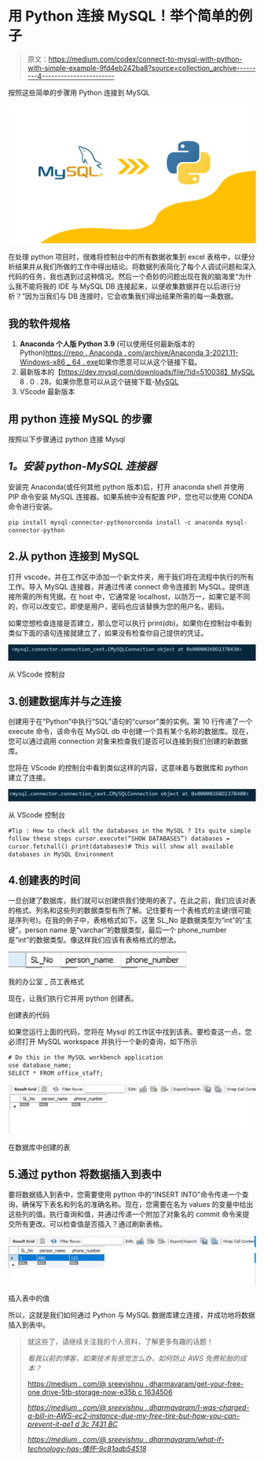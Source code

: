 # 用 Python 连接 MySQL！举个简单的例子

> 原文：<https://medium.com/codex/connect-to-mysql-with-python-with-simple-example-9fd4eb242ba8?source=collection_archive---------4----------------------->

按照这些简单的步骤用 Python 连接到 MySQL

![](img/4d54efbd6f22d002bd0c1e758f0f9c73.png)

在处理 python 项目时，很难将控制台中的所有数据收集到 excel 表格中，以便分析结果并从我们所做的工作中得出结论。将数据列表简化了每个人调试问题和深入代码的任务，我也遇到过这种情况。然后一个奇妙的问题出现在我的脑海里“为什么我不能将我的 IDE 与 MySQL DB 连接起来，以便收集数据并在以后进行分析？”因为当我们与 DB 连接时，它会收集我们得出结果所需的每一条数据。

## 我的软件规格

1.  **Anaconda 个人版 Python 3.9** (可以使用任何最新版本的 Python)[https://repo . Anaconda . com/archive/Anaconda 3-2021.11-Windows-x86 _ 64 . exe](https://repo.anaconda.com/archive/Anaconda3-2021.11-Windows-x86_64.exe)如果你愿意可以从这个链接下载。
2.  最新版本的【https://dev.mysql.com/downloads/file/?id=510038】MySQL 8 . 0 . 28，如果你愿意可以从这个链接下载-[MySQL](https://dev.mysql.com/downloads/file/?id=510038)
3.  VScode 最新版本

## 用 python 连接 MySQL 的步骤

按照以下步骤通过 python 连接 Mysql

## *1。安装 python-MySQL 连接器*

安装完 Anaconda(或任何其他 python 版本)后，打开 anaconda shell 并使用 PIP 命令安装 MySQL 连接器。如果系统中没有配置 PIP，您也可以使用 CONDA 命令进行安装。

```
pip install mysql-connector-pythonorconda install -c anaconda mysql-connector-python
```

## 2.从 python 连接到 MySQL

打开 vscode，并在工作区中添加一个新文件夹，用于我们将在流程中执行的所有工作。导入 MySQL 连接器，并通过传递 connect 命令连接到 MySQL。提供连接所需的所有凭据。在 host 中，它通常是 localhost，以防万一，如果它是不同的，你可以改变它。即使是用户，密码也应该替换为您的用户名，密码。

如果您想检查连接是否建立，那么您可以执行 print(db)。如果你在控制台中看到类似下面的语句连接就建立了，如果没有检查你自己提供的凭证。

![](img/aaebc3d2aa65e0c7c627dc12cfd11cea.png)

从 VScode 控制台

## 3.创建数据库并与之连接

创建用于在“Python”中执行“SQL”语句的“cursor”类的实例。第 10 行传递了一个 execute 命令，该命令在 MySQL db 中创建一个具有某个名称的数据库。现在，您可以通过调用 connection 对象来检查我们是否可以连接到我们创建的新数据库。

您将在 VScode 的控制台中看到类似这样的内容，这意味着与数据库和 python 建立了连接。

![](img/65b3ea454a5927f12ec04253f85d1134.png)

从 VScode 控制台

```
#Tip : How to check all the databases in the MySQL ? Its quite simple follow these steps cursor.execute(“SHOW DATABASES”) databases = cursor.fetchall() print(databases)# This will show all available databases in MySQL Environment
```

## 4.创建表的时间

一旦创建了数据库，我们就可以创建供我们使用的表了。在此之前，我们应该对表的格式、列名和这些列的数据类型有所了解。记住要有一个表格式的主键(很可能是序列号)。在我的例子中，表格格式如下。这里 SL_No 是数据类型为“int”的“主键”，person name 是“varchar”的数据类型，最后一个 phone_number 是“int”的数据类型。像这样我们应该有表格格式的想法。

![](img/4aae2785c7888560223d866fc63a8acb.png)

我的办公室 _ 员工表格式

现在，让我们执行它并用 python 创建表。

创建表的代码

如果您运行上面的代码，您将在 Mysql 的工作区中找到该表。要检查这一点，您必须打开 MySQL workspace 并执行一个新的查询，如下所示

```
# Do this in the MySQL workbench application
use database_name;
SELECT * FROM office_staff;
```

![](img/ceea868071da9320c72a77aaf73f617a.png)

在数据库中创建的表

## 5.通过 python 将数据插入到表中

要将数据插入到表中，您需要使用 python 中的“INSERT INTO”命令传递一个查询，确保写下表名和列名的准确名称。现在，您需要在名为 values 的变量中给出这些列的值。执行查询和值，并通过传递一个附加了对象名的 commit 命令来提交所有更改。可以检查值是否插入？通过刷新表格。

![](img/737ce46e55431fba3d1a88d9ede3d349.png)

插入表中的值

所以，这就是我们如何通过 Python 与 MySQL 数据库建立连接，并成功地将数据插入到表中。

> 就这些了，请继续关注我的个人资料，了解更多有趣的话题！
> 
> *看我以前的博客，如果技术有感觉怎么办，如何防止 AWS 免费轮胎的成本？*
> 
> [https://medium . com/@ sreevishnu . dharmavaram/get-your-free-one drive-5tb-storage-now-e35b c 1634506](/@sreevishnu.dharmavaram/get-your-free-onedrive-5tb-storage-now-e35bc1634506)
> 
> [*https://medium . com/@ sreevishnu . dharmavaram/I-was-charged-a-bill-in-AWS-ec2-instance-due-my-free-tire-but-how-you-can-prevent-it-ae1 d 3c 7431 BC*](/@sreevishnu.dharmavaram/i-was-charged-a-bill-in-aws-ec2-instance-during-my-free-tire-but-how-you-can-prevent-it-ae1d3c7431bc)
> 
> [*https://medium . com/@ sreevishnu . dharmavaram/what-if-technology-has-情怀-9c81adb54518*](/@sreevishnu.dharmavaram/what-if-technology-has-feelings-9c81adb54518)
